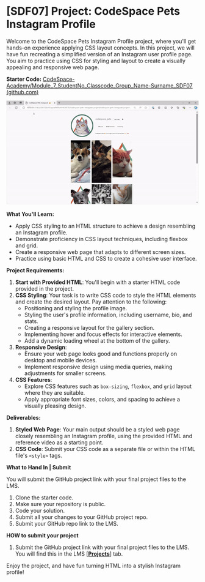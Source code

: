 # [SDF07] Project: CodeSpace Pets Instagram Profile

Welcome to the CodeSpace Pets Instagram Profile project, where you'll get hands-on experience applying CSS layout concepts. In this project, we will have fun recreating a simplified version of an Instagram user profile page. You aim to practice using CSS for styling and layout to create a visually appealing and responsive web page.

**Starter Code:** [CodeSpace-Academy/Module_7_StudentNo_Classcode_Group_Name-Surname_SDF07 (github.com)](https://github.com/CodeSpace-Academy/Module_7_StudentNo_Classcode_Group_Name-Surname_SDF07)

![alt text](CodeSpacePetsInstagram.gif)

**What You'll Learn:**

- Apply CSS styling to an HTML structure to achieve a design resembling an Instagram profile.
- Demonstrate proficiency in CSS layout techniques, including flexbox and grid.
- Create a responsive web page that adapts to different screen sizes.
- Practice using basic HTML and CSS to create a cohesive user interface.

**Project Requirements:**

1. **Start with Provided HTML**: You'll begin with a starter HTML code provided in the project. 
2. **CSS Styling**: Your task is to write CSS code to style the HTML elements and create the desired layout. Pay attention to the following:
    - Positioning and styling the profile image.
    - Styling the user's profile information, including username, bio, and stats.
    - Creating a responsive layout for the gallery section.
    - Implementing hover and focus effects for interactive elements.
    - Add a dynamic loading wheel at the bottom of the gallery.
3. **Responsive Design**:
    - Ensure your web page looks good and functions properly on desktop and mobile devices.
    - Implement responsive design using media queries, making adjustments for smaller screens.
4. **CSS Features**:
    - Explore CSS features such as `box-sizing`, `flexbox`, and `grid` layout where they are suitable.
    - Apply appropriate font sizes, colors, and spacing to achieve a visually pleasing design.

**Deliverables:**

1. **Styled Web Page**: Your main output should be a styled web page closely resembling an Instagram profile, using the provided HTML and reference video as a starting point.
2. **CSS Code**: Submit your CSS code as a separate file or within the HTML file's `<style>` tags.
   
**What to Hand In | Submit**

You will submit the GitHub project link with your final project files to the LMS. 

1. Clone the starter code.
2. Make sure your repository is public.
3. Code your solution.
4. Submit all your changes to your GitHub project repo.
5. Submit your GitHub repo link to the LMS.

**HOW to submit your project**

1. Submit the GitHub project link with your final project files to the LMS. You will find this in the LMS [**[Projects](https://learn.codespace.co.za/projects)**] tab.

Enjoy the project, and have fun turning HTML into a stylish Instagram profile!